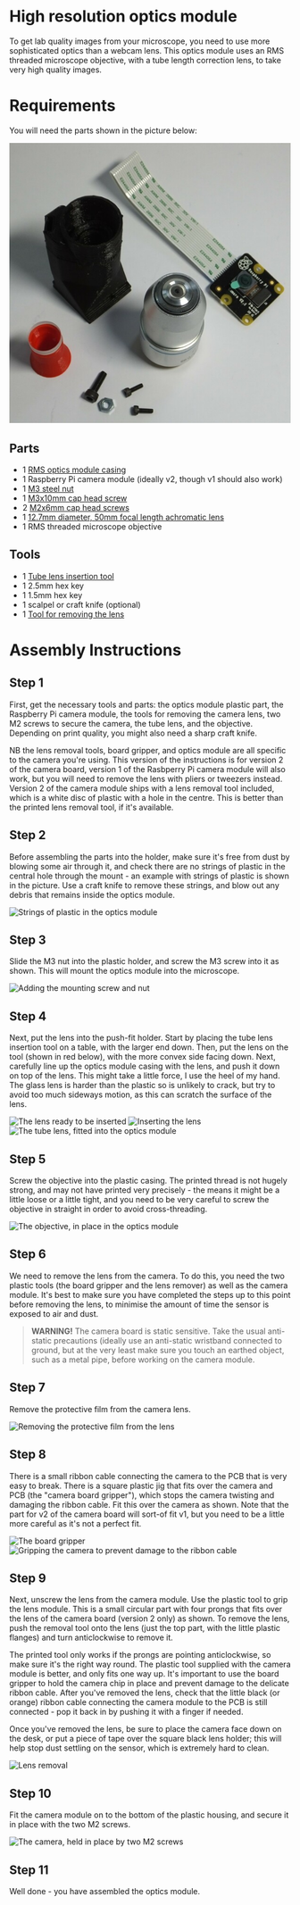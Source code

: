 # High resolution optics module
To get lab quality images from your microscope, you need to use more sophisticated optics than a webcam lens.  This optics module uses an RMS threaded microscope objective, with a tube length correction lens, to take very high quality images.

# Requirements
You will need the parts shown in the picture below:

![Parts required for this step](./images/hires_optics_parts.jpg)

## Parts
*   1 [RMS optics module casing](./parts/hires_optics_casing)
*   1 Raspberry Pi camera module (ideally v2, though v1 should also work)
*   1 [M3 steel nut](./parts/m3_nut)
*   1 [M3x10mm cap head screw](./parts/m3x10mm_cap_head)
*   2 [M2x6mm cap head screws](./parts/m2x6mm_cap_head)
*   1 [12.7mm diameter, 50mm focal length achromatic lens](./parts/d13_f50_achromat)
*   1 RMS threaded microscope objective

## Tools
*   1 [Tube lens insertion tool](./parts/tube_lens_insertion_tool)
*   1 2.5mm hex key
*   1 1.5mm hex key
*   1 scalpel or craft knife (optional)
*   1 [Tool for removing the lens](./parts/camera_lens_removal_tools)


# Assembly Instructions
## Step 1
First, get the necessary tools and parts: the optics module plastic part, the Raspberry Pi camera module, the tools for removing the camera lens, two M2 screws to secure the camera, the tube lens, and the objective.  Depending on print quality, you might also need a sharp craft knife.
 
NB the lens removal tools, board gripper, and optics module are all specific to the camera you're using.  This version of the instructions is for version 2 of the camera board, version 1 of the Rasbperry Pi camera module will also work, but you will need to remove the lens with pliers or tweezers instead.  Version 2 of the camera module ships with a lens removal tool included, which is a white disc of plastic with a hole in the centre.  This is better than the printed lens removal tool, if it's available.

## Step 2
Before assembling the parts into the holder, make sure it's free from dust by blowing some air through it, and check there are no strings of plastic in the central hole through the mount - an example with strings of plastic is shown in the picture.  Use a craft knife to remove these strings, and blow out any debris that remains inside the optics module.

![Strings of plastic in the optics module](./images/hires_optics_cleanup.jpg)

## Step 3
Slide the M3 nut into the plastic holder, and screw the M3 screw into it as shown.  This will mount the optics module into the microscope.

![Adding the mounting screw and nut](./images/hires_optics_screw.jpg)

## Step 4
Next, put the lens into the push-fit holder.  Start by placing the tube lens insertion tool on a table, with the larger end down.  Then, put the lens on the tool (shown in red below), with the more convex side facing down.  Next, carefully line up the optics module casing with the lens, and push it down on top of the lens.  This might take a little force, I use the heel of my hand.  The glass lens is harder than the plastic so is unlikely to crack, but try to avoid too much sideways motion, as this can scratch the surface of the lens.

![The lens ready to be inserted](./images/hires_optics_tube_lens_1.jpg)
![Inserting the lens](./images/hires_optics_tube_lens_2.jpg)
![The tube lens, fitted into the optics module](./images/hires_optics_tube_lens_3.jpg)

## Step 5
Screw the objective into the plastic casing.  The printed thread is not hugely strong, and may not have printed very precisely - the means it might be a little loose or a little tight, and you need to be very careful to screw the objective in straight in order to avoid cross-threading.

![The objective, in place in the optics module](./images/hires_optics_objective.jpg)

## Step 6
We need to remove the lens from the camera.  To do this, you need the two plastic tools (the board gripper and the lens remover) as well as the camera module.  It's best to make sure you have completed the steps up to this point before removing the lens, to minimise the amount of time the sensor is exposed to air and dust.

> **WARNING!** The camera board is static sensitive.  Take the usual anti-static precautions (ideally use an anti-static wristband connected to ground, but at the very least make sure you touch an earthed object, such as a metal pipe, before working on the camera module.

## Step 7
Remove the protective film from the camera lens.

![Removing the protective film from the lens](./images/picam2_film_removal.jpg)

## Step 8
There is a small ribbon cable connecting the camera to the PCB that is very easy to break.  There is a square plastic jig that fits over the camera and PCB (the "camera board gripper"), which stops the camera twisting and damaging the ribbon cable.  Fit this over the camera as shown.  Note that the part for v2 of the camera board will sort-of fit v1, but you need to be a little more careful as it's not a perfect fit.

![The board gripper](./images/picam2_board_gripper_1.jpg)
![Gripping the camera to prevent damage to the ribbon cable](./images/picam2_board_gripper_2.jpg)

## Step 9
Next, unscrew the lens from the camera module.  Use the plastic tool to grip the lens module.  This is a small circular part with four prongs that fits over the lens of the camera board (version 2 only) as shown.  To remove the lens, push the removal tool onto the lens (just the top part, with the little plastic flanges) and turn anticlockwise to remove it.
 
The printed tool only works if the prongs are pointing anticlockwise, so make sure it's the right way round.  The plastic tool supplied with the camera module is better, and only fits one way up.  It's important to use the board gripper to hold the camera chip in place and prevent damage to the delicate ribbon cable.  After you've removed the lens, check that the little black (or orange) ribbon cable connecting the camera module to the PCB is still connected - pop it back in by pushing it with a finger if needed.

Once you've removed the lens, be sure to place the camera face down on the desk, or put a piece of tape over the square black lens holder; this will help stop dust settling on the sensor, which is extremely hard to clean.

![Lens removal](./images/picam2_lens_removal.jpg)

## Step 10
Fit the camera module on to the bottom of the plastic housing, and secure it in place with the two M2 screws.

![The camera, held in place by two M2 screws](./images/hires_optics_camera.jpg)

## Step 11
Well done - you have assembled the optics module.

